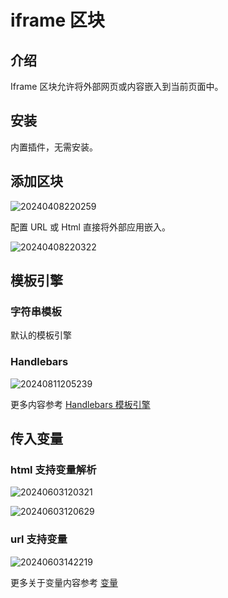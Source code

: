 # iframe 区块

<PluginInfo name="block-iframe"></PluginInfo>

## 介绍
Iframe 区块允许将外部网页或内容嵌入到当前页面中。

## 安装

内置插件，无需安装。

## 添加区块

![20240408220259](https://static-docs.nocobase.com/20240408220259.png)

配置 URL 或 Html 直接将外部应用嵌入。

![20240408220322](https://static-docs.nocobase.com/20240408220322.png)

## 模板引擎

### 字符串模板

默认的模板引擎

### Handlebars

![20240811205239](https://static-docs.nocobase.com/20240811205239.png)

更多内容参考 [Handlebars 模板引擎](/handbook/template-handlebars)

## 传入变量

### html 支持变量解析

![20240603120321](https://static-docs.nocobase.com/20240603120321.png)

![20240603120629](https://static-docs.nocobase.com/20240603120629.gif)

### url 支持变量

![20240603142219](https://static-docs.nocobase.com/20240603142219.png)

更多关于变量内容参考 [变量](/handbook/ui/variables)

